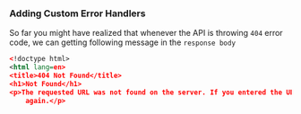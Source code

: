 ### Adding Custom Error Handlers

So far you might have realized that whenever the API is throwing `404` error code, we can getting following message in the `response body`
```xml
<!doctype html>
<html lang=en>
<title>404 Not Found</title>
<h1>Not Found</h1>
<p>The requested URL was not found on the server. If you entered the URL manually please check your spelling and try
    again.</p>
```
